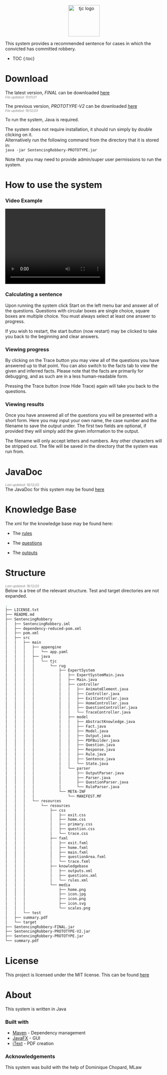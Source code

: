 <p align="center">
 <img src="https://raw.githubusercontent.com/timjchandler/ExpertSystem/main/SentencingRobbery/src/main/resources/resources/media/icon.svg" alt="tjc logo"      width="100" height="100">
</p>

This system provides a recommended sentence for cases in which the convicted has committed robbery.

* TOC
{:toc} 

# Download   

The latest version, _FINAL_ can be downloaded [here](https://github.com/timjchandler/ExpertSystem/blob/main/SentencingRobbery-FINAL.jar)  
_<span style="color:grey; font-size:10px">File updated: 11/01/21</span>_     

The previous version, _PROTOTYPE-V2_ can be downloaded [here](https://github.com/timjchandler/ExpertSystem/blob/main/SentencingRobbery-PROTOTYPE-V2.jar)   
_<span style="color:grey; font-size:10px">File updated: 19/12/20</span>_     

To run the system, Java is required. 

The system does not require installation, it should run simply by double clicking on it.  
Alternatively run the following command from the directory that it is stored in:  
```java -jar SentencingRobbery-PROTOTYPE.jar```

Note that you may need to provide admin/super user permissions to run the system.


# How to use the system

### Video Example

<video width="320" height="240" controls>
  <source type="video/mp4" src="https://github.com/timjchandler/ExpertSystem/blob/gh-pages/walkthrough.mp4">
</video>

### Calculating a sentence

Upon running the system click Start on the left menu bar and answer all of the questions. Questions with circular boxes are single choice, square boxes are multiple choice. You must always select at least one answer to progress. 

If you wish to restart, the start button (now restart) may be clicked to take you back to the beginning and clear answers.

### Viewing progress

By clicking on the Trace button you may view all of the questions you have answered up to that point. You can also switch to the facts tab to view the given and inferred facts. Please note that the facts are primarily for debugging, and as such are in a less human-readable form.

Pressing the Trace button (now Hide Trace) again will take you back to the questions.

### Viewing results

Once you have answered all of the questions you will be presented with a short form. Here you may input your own name, the case number and the filename to save the output under. The first two fields are optional, if provided they will simply add the given information to the output.

The filename will only accept letters and numbers. Any other characters will be stripped out. The file will be saved in the directory that the system was run from.

# JavaDoc

_<span style="color:grey; font-size:10px">Last updated: 18/12/20</span>_  
The JavaDoc for this system may be found [here](https://timjchandler.github.io/ExpertSystem/JavaDoc/overview-summary.html)  

# Knowledge Base

The xml for the knowledge base may be found here:

+ The [rules](https://github.com/timjchandler/ExpertSystem/blob/main/SentencingRobbery/src/main/resources/resources/knowledgebase/rules.xml)

+ The [questions](https://github.com/timjchandler/ExpertSystem/blob/main/SentencingRobbery/src/main/resources/resources/knowledgebase/questions.xml)  

+ The [outputs](https://github.com/timjchandler/ExpertSystem/blob/main/SentencingRobbery/src/main/resources/resources/knowledgebase/outputs.xml)  


# Structure

_<span style="color:grey; font-size:10px">Last updated: 18/12/20</span>_   
Below is a tree of the relevant structure. Test and target directories are not expanded.       

```bash
.
├── LICENSE.txt
├── README.md
├── SentencingRobbery
│   ├── SentencingRobbery.iml
│   ├── dependency-reduced-pom.xml
│   ├── pom.xml
│   ├── src
│   │   ├── main
│   │   │   ├── appengine
│   │   │   │   └── app.yaml
│   │   │   ├── java
│   │   │   │   └── tjc
│   │   │   │       └── rug
│   │   │   │           ├── ExpertSystem
│   │   │   │           │   ├── ExpertSystemMain.java
│   │   │   │           │   ├── Main.java
│   │   │   │           │   ├── controller
│   │   │   │           │   │   ├── AnimateElement.java
│   │   │   │           │   │   ├── Controller.java
│   │   │   │           │   │   ├── ExitController.java
│   │   │   │           │   │   ├── HomeController.java
│   │   │   │           │   │   ├── QuestionController.java
│   │   │   │           │   │   └── TraceController.java
│   │   │   │           │   ├── model
│   │   │   │           │   │   ├── AbstractKnowledge.java
│   │   │   │           │   │   ├── Fact.java
│   │   │   │           │   │   ├── Model.java
│   │   │   │           │   │   ├── Output.java
│   │   │   │           │   │   ├── PDFBuilder.java
│   │   │   │           │   │   ├── Question.java
│   │   │   │           │   │   ├── Response.java
│   │   │   │           │   │   ├── Rule.java
│   │   │   │           │   │   ├── Sentence.java
│   │   │   │           │   │   └── State.java
│   │   │   │           │   └── parser
│   │   │   │           │       ├── OutputParser.java
│   │   │   │           │       ├── Parser.java
│   │   │   │           │       ├── QuestionParser.java
│   │   │   │           │       └── RuleParser.java
│   │   │   │           └── META-INF
│   │   │   │               └── MANIFEST.MF
│   │   │   └── resources
│   │   │       └── resources
│   │   │           ├── css
│   │   │           │   ├── exit.css
│   │   │           │   ├── home.css
│   │   │           │   ├── primary.css
│   │   │           │   ├── question.css
│   │   │           │   └── trace.css
│   │   │           ├── fxml
│   │   │           │   ├── exit.fxml
│   │   │           │   ├── home.fxml
│   │   │           │   ├── main.fxml
│   │   │           │   ├── questionArea.fxml
│   │   │           │   └── trace.fxml
│   │   │           ├── knowledgebase
│   │   │           │   ├── outputs.xml
│   │   │           │   ├── questions.xml
│   │   │           │   └── rules.xml
│   │   │           └── media
│   │   │               ├── home.png
│   │   │               ├── icon.jpg
│   │   │               ├── icon.png
│   │   │               ├── icon.svg
│   │   │               └── scales.png
│   │   └── test
│   ├── summary.pdf
│   └── target
├── SentencingRobbery-FINAL.jar
├── SentencingRobbery-PROTOTYPE-V2.jar
├── SentencingRobbery-PROTOTYPE.jar
└── summary.pdf     
```

# License

This project is licensed under the MIT license. This can be found [here](https://github.com/timjchandler/ExpertSystem/blob/main/LICENSE.txt)

# About

This system is written in Java 

### Built with
+ [Maven](https://maven.apache.org/) - Dependency management
+ [JavaFX](https://openjfx.io/) - GUI 
+ [iText](https://itextpdf.com/) - PDF creation

### Acknowledgements

This system was build with the help of Dominique Chopard, MLaw
